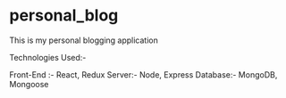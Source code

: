 # personal_blog

This is my personal blogging application

Technologies Used:-

Front-End :- React, Redux
Server:- Node, Express
Database:- MongoDB, Mongoose
